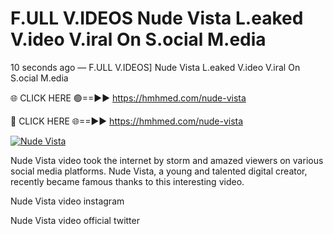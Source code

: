 # F.ULL V.IDEOS Nude Vista L.eaked V.ideo V.iral On S.ocial M.edia

10 seconds ago — F.ULL V.IDEOS] Nude Vista L.eaked V.ideo V.iral On S.ocial M.edia

🌐 CLICK HERE 🟢==►► https://hmhmed.com/nude-vista

🔴 CLICK HERE 🌐==►► https://hmhmed.com/nude-vista

[![Nude Vista](https://i.imgur.com/dJHk4Zq.gif)](https://hmhmed.com/nude-vista)

Nude Vista video took the internet by storm and amazed viewers on various social media platforms. Nude Vista, a young and talented digital creator, recently became famous thanks to this interesting video.

Nude Vista video instagram

Nude Vista video official twitter